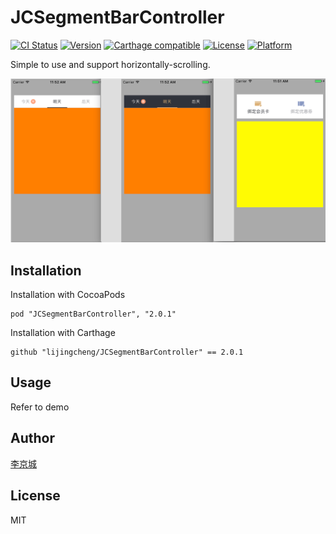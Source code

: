 # JCSegmentBarController

[![CI Status](http://img.shields.io/travis/lijingcheng/JCSegmentBarController.svg?style=flat)](https://travis-ci.org/lijingcheng/JCSegmentBarController)
[![Version](https://img.shields.io/cocoapods/v/JCSegmentBarController.svg?style=flat)](http://cocoapods.org/pods/JCSegmentBarController)
[![Carthage compatible](https://img.shields.io/badge/Carthage-compatible-4BC51D.svg?style=flat)](https://github.com/Carthage/Carthage)
[![License](https://img.shields.io/cocoapods/l/JCSegmentBarController.svg?style=flat)](http://cocoapods.org/pods/JCSegmentBarController)
[![Platform](https://img.shields.io/cocoapods/p/JCSegmentBarController.svg?style=flat)](http://cocoapods.org/pods/JCSegmentBarController)

Simple to use and support horizontally-scrolling.

<img width="960" src="./ScreenShot.png"> 

## Installation

Installation with CocoaPods

```
pod "JCSegmentBarController", "2.0.1"
```

Installation with Carthage

```
github "lijingcheng/JCSegmentBarController" == 2.0.1
```

## Usage

Refer to demo

## Author

[李京城](http://lijingcheng.github.io)

## License

MIT
